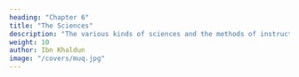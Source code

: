 ```yaml
---
heading: "Chapter 6"
title: "The Sciences"
description: "The various kinds of sciences and the methods of instruction"
weight: 10
author: Ibn Khaldun
image: "/covers/muq.jpg"
---
```

